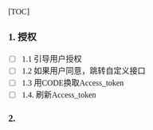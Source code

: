 <font face="Simsun" size=3>

[TOC]

### 1. 授权

- [ ] 1.1 引导用户授权
- [ ] 1.2 如果用户同意，跳转自定义接口
- [ ] 1.3 用CODE换取Access_token
- [ ] 1.4. 刷新Access_token

### 2.

</font>